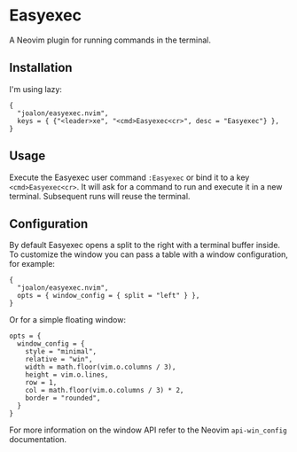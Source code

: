# Easyexec

A Neovim plugin for running commands in the terminal.


## Installation

I'm using lazy:

```
{
  "joalon/easyexec.nvim",
  keys = { {"<leader>xe", "<cmd>Easyexec<cr>", desc = "Easyexec"} },
}
```

## Usage

Execute the Easyexec user command `:Easyexec` or bind it to a key `<cmd>Easyexec<cr>`. It will ask for a command to run and execute it in a new terminal. Subsequent runs will reuse the terminal.

## Configuration

By default Easyexec opens a split to the right with a terminal buffer inside. To customize the window you can pass a table with a window configuration, for example:

```
{
  "joalon/easyexec.nvim",
  opts = { window_config = { split = "left" } },
}
```

Or for a simple floating window:

```
opts = {
  window_config = {
    style = "minimal",
    relative = "win",
    width = math.floor(vim.o.columns / 3),
    height = vim.o.lines,
    row = 1,
    col = math.floor(vim.o.columns / 3) * 2,
    border = "rounded",
  }
}
```

For more information on the window API refer to the Neovim `api-win_config` documentation.
